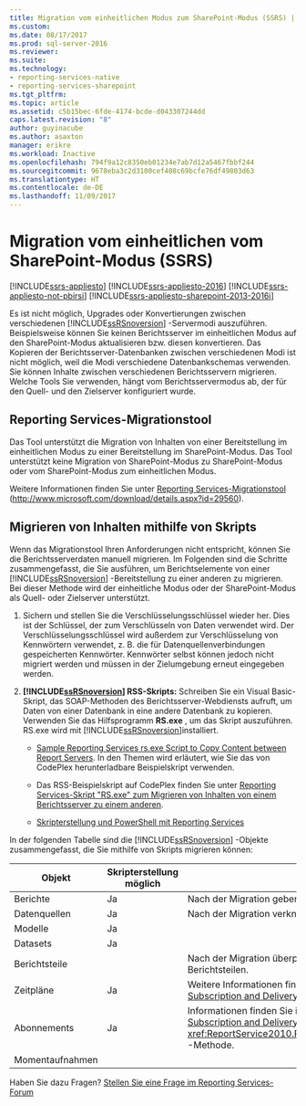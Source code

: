 ```yaml
---
title: Migration vom einheitlichen Modus zum SharePoint-Modus (SSRS) | Microsoft-Dokumentation
ms.custom: 
ms.date: 08/17/2017
ms.prod: sql-server-2016
ms.reviewer: 
ms.suite: 
ms.technology:
- reporting-services-native
- reporting-services-sharepoint
ms.tgt_pltfrm: 
ms.topic: article
ms.assetid: c5b15bec-6fde-4174-bcde-d043307244dd
caps.latest.revision: "8"
author: guyinacube
ms.author: asaxton
manager: erikre
ms.workload: Inactive
ms.openlocfilehash: 794f9a12c8350eb01234e7ab7d12a5467fbbf244
ms.sourcegitcommit: 9678eba3c2d3100cef408c69bcfe76df49803d63
ms.translationtype: HT
ms.contentlocale: de-DE
ms.lasthandoff: 11/09/2017
---
```

# <a name="native-to-sharepoint-migration-ssrs"></a>Migration vom einheitlichen vom SharePoint-Modus (SSRS)

[!INCLUDE[ssrs-appliesto](../../includes/ssrs-appliesto.md)] [!INCLUDE[ssrs-appliesto-2016](../../includes/ssrs-appliesto-2016.md)] [!INCLUDE[ssrs-appliesto-not-pbirsi](../../includes/ssrs-appliesto-not-pbirs.md)] [!INCLUDE[ssrs-appliesto-sharepoint-2013-2016i](../../includes/ssrs-appliesto-sharepoint-2013-2016.md)]

  Es ist nicht möglich, Upgrades oder Konvertierungen zwischen verschiedenen [!INCLUDE[ssRSnoversion](../../includes/ssrsnoversion-md.md)] -Servermodi auszuführen. Beispielsweise können Sie keinen Berichtsserver im einheitlichen Modus auf den SharePoint-Modus aktualisieren bzw. diesen konvertieren. Das Kopieren der Berichtsserver-Datenbanken zwischen verschiedenen Modi ist nicht möglich, weil die Modi verschiedene Datenbankschemas verwenden. Sie können Inhalte zwischen verschiedenen Berichtsservern migrieren. Welche Tools Sie verwenden, hängt vom Berichtsservermodus ab, der für den Quell- und den Zielserver konfiguriert wurde.  
  
##  <a name="bkmk_native_to_sharepoint"></a> Reporting Services-Migrationstool  
 Das Tool unterstützt die Migration von Inhalten von einer Bereitstellung im einheitlichen Modus zu einer Bereitstellung im SharePoint-Modus. Das Tool unterstützt keine Migration von SharePoint-Modus zu SharePoint-Modus oder vom SharePoint-Modus zum einheitlichen Modus.  
  
 Weitere Informationen finden Sie unter [Reporting Services-Migrationstool](http://www.microsoft.com/download/details.aspx?id=29560) (http://www.microsoft.com/download/details.aspx?id=29560).  
  
## <a name="use-script-to-migrate-content"></a>Migrieren von Inhalten mithilfe von Skripts  
 Wenn das Migrationstool Ihren Anforderungen nicht entspricht, können Sie die Berichtsserverdaten manuell migrieren. Im Folgenden sind die Schritte zusammengefasst, die Sie ausführen, um Berichtselemente von einer [!INCLUDE[ssRSnoversion](../../includes/ssrsnoversion-md.md)] -Bereitstellung zu einer anderen zu migrieren. Bei dieser Methode wird der einheitliche Modus oder der SharePoint-Modus als Quell- oder Zielserver unterstützt.  
  
1.  Sichern und stellen Sie die Verschlüsselungsschlüssel wieder her. Dies ist der Schlüssel, der zum Verschlüsseln von Daten verwendet wird. Der Verschlüsselungsschlüssel wird außerdem zur Verschlüsselung von Kennwörtern verwendet, z. B. die für Datenquellenverbindungen gespeicherten Kennwörter. Kennwörter selbst können jedoch nicht migriert werden und müssen in der Zielumgebung erneut eingegeben werden.  
  
2.  **[!INCLUDE[ssRSnoversion](../../includes/ssrsnoversion-md.md)] RSS-Skripts:** Schreiben Sie ein Visual Basic-Skript, das SOAP-Methoden des Berichtsserver-Webdiensts aufruft, um Daten von einer Datenbank in eine andere Datenbank zu kopieren. Verwenden Sie das Hilfsprogramm **RS.exe** , um das Skript auszuführen. RS.exe wird mit [!INCLUDE[ssRSnoversion](../../includes/ssrsnoversion-md.md)]installiert.  
  
    -   [Sample Reporting Services rs.exe Script to Copy Content between Report Servers](../../reporting-services/tools/sample-reporting-services-rs-exe-script-to-copy-content-between-report-servers.md). In den Themen wird erläutert, wie Sie das von CodePlex herunterladbare Beispielskript verwenden.  
  
    -   Das RSS-Beispielskript auf CodePlex finden Sie unter [Reporting Services-Skript "RS.exe" zum Migrieren von Inhalten von einem Berichtsserver zu einem anderen](http://azuresql.codeplex.com/releases/view/115207).  
  
    -   [Skripterstellung und PowerShell mit Reporting Services](../../reporting-services/tools/scripting-and-powershell-with-reporting-services.md)  
  
 In der folgenden Tabelle sind die [!INCLUDE[ssRSnoversion](../../includes/ssrsnoversion-md.md)] -Objekte zusammengefasst, die Sie mithilfe von Skripts migrieren können:  
  
|Objekt|Skripterstellung möglich|Kommentare|  
|------------|---------------------|--------------|  
|Berichte|Ja|Nach der Migration geben Sie die Kennwörter für Datenquellen erneut ein.|  
|Datenquellen|Ja|Nach der Migration verknüpfen Sie Berichte erneut mit Datenquellen.|  
|Modelle|Ja||  
|Datasets|Ja||  
|Berichtsteile||Nach der Migration überprüfen oder aktualisieren Sie den Pfad zu den Berichtsteilen.|  
|Zeitpläne|Ja|Weitere Informationen finden Sie unter dem Thema zur ListSchedules-Methode [Subscription and Delivery Methods](../../reporting-services/report-server-web-service/methods/subscription-and-delivery-methods.md)|  
|Abonnements|Ja|Informationen finden Sie im Thema zur ListSubscriptions-Methode unter [Subscription and Delivery Methods](../../reporting-services/report-server-web-service/methods/subscription-and-delivery-methods.md) und im Thema zur <xref:ReportService2010.ReportingService2010.ChangeSubscriptionOwner%2A> -Methode.|  
|Momentaufnahmen|||

Haben Sie dazu Fragen? [Stellen Sie eine Frage im Reporting Services-Forum](http://go.microsoft.com/fwlink/?LinkId=620231)
